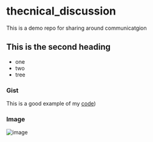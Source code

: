 # thecnical_discussion
This is a demo repo for sharing around communicatgion


## This is the second heading

* one
* two
* tree

### Gist
This is a good example of my [code](https://gist.github.com/mansourshams/86efff8aa3f848934813294b06038d0c))


### Image


![image](https://github.com/user-attachments/assets/0da9bb72-47ca-4b8a-a8b3-e99aaa85e1f2)
